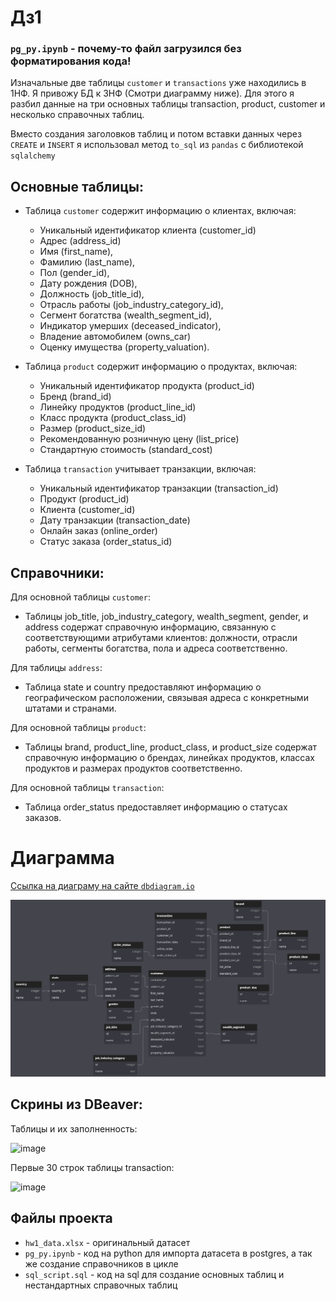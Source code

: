 # Дз1

### ```pg_py.ipynb``` - почему-то файл загрузился без форматирования кода!

Изначальные две таблицы `customer` и `transactions` уже находились в 1НФ.
Я привожу БД к 3НФ (Смотри диаграмму ниже). Для этого я разбил данные на три основных таблицы transaction, product, customer и несколько справочных таблиц.

Вместо создания заголовков таблиц и потом вставки данных через `CREATE` и `INSERT` я использовал метод `to_sql` из `pandas` с библиотекой `sqlalchemy`

## Основные таблицы:
- Таблица `customer` содержит информацию о клиентах, включая:
    - Уникальный идентификатор клиента (customer_id)
    - Адрес (address_id)
    - Имя (first_name),
    - Фамилию (last_name),
    - Пол (gender_id),
    - Дату рождения (DOB),
    - Должность (job_title_id),
    - Отрасль работы (job_industry_category_id),
    - Сегмент богатства (wealth_segment_id),
    - Индикатор умерших (deceased_indicator),
    - Владение автомобилем (owns_car)
    - Оценку имущества (property_valuation).

- Таблица `product` содержит информацию о продуктах, включая:
    - Уникальный идентификатор продукта (product_id)
    - Бренд (brand_id)
    - Линейку продуктов (product_line_id)
    - Класс продукта (product_class_id)
    - Размер (product_size_id)
    - Рекомендованную розничную цену (list_price)
    - Стандартную стоимость (standard_cost)

- Таблица `transaction` учитывает транзакции, включая:
    - Уникальный идентификатор транзакции (transaction_id)
    - Продукт (product_id)
    - Клиента (customer_id)
    - Дату транзакции (transaction_date)
    - Онлайн заказ (online_order)
    - Статус заказа (order_status_id)

## Справочники:

Для основной таблицы `customer`:
- Таблицы job_title, job_industry_category, wealth_segment, gender, и address содержат справочную информацию, связанную с соответствующими атрибутами клиентов: должности, отрасли работы, сегменты богатства, пола и адреса соответственно.

Для таблицы `address`:
- Таблица state и country предоставляют информацию о географическом расположении, связывая адреса с конкретными штатами и странами.

Для основной таблицы `product`:
- Таблицы brand, product_line, product_class, и product_size содержат справочную информацию о брендах, линейках продуктов, классах продуктов и размерах продуктов соответственно.

Для основной таблицы `transaction`:
- Таблица order_status предоставляет информацию о статусах заказов.

# Диаграмма
[Ссылка на диаграму на сайте `dbdiagram.io`](https://dbdiagram.io/d/TEST-65c7869cac844320aedcc75c)

![Диаграмма](dbdiagram.png)

## Скрины из DBeaver:

Таблицы и их заполненность:

![image](https://github.com/mllightitup/sf_data_science/assets/43480503/af6f29ae-913c-46f9-9753-8f6c5851d593)

Первые 30 строк таблицы transaction:

![image](https://github.com/mllightitup/sf_data_science/assets/43480503/28bfb64c-9ed0-4c19-8cd0-58384b29e6ad)



## Файлы проекта
- ```hw1_data.xlsx``` - оригинальный датасет
- ```pg_py.ipynb``` - код на python для импорта датасета в postgres, а так же создание справочников в цикле
- ```sql_script.sql``` - код на sql для создание основных таблиц и нестандартных справочных таблиц
